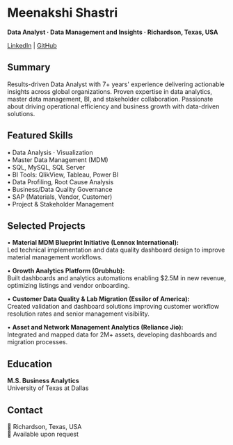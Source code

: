 # Meenakshi Shastri

**Data Analyst · Data Management and Insights · Richardson, Texas, USA**

[LinkedIn](https://www.linkedin.com/in/meenakshishastri/) | [GitHub](https://github.com/meenushastri)

## Summary

Results-driven Data Analyst with 7+ years' experience delivering actionable insights across global organizations. Proven expertise in data analytics, master data management, BI, and stakeholder collaboration. Passionate about driving operational efficiency and business growth with data-driven solutions.

## Featured Skills

• Data Analysis · Visualization  
• Master Data Management (MDM)  
• SQL, MySQL, SQL Server  
• BI Tools: QlikView, Tableau, Power BI  
• Data Profiling, Root Cause Analysis  
• Business/Data Quality Governance  
• SAP (Materials, Vendor, Customer)  
• Project & Stakeholder Management

## Selected Projects

• **Material MDM Blueprint Initiative (Lennox International):**  
  Led technical implementation and data quality dashboard design to improve material management workflows.

• **Growth Analytics Platform (Grubhub):**  
  Built dashboards and analytics automations enabling $2.5M in new revenue, optimizing listings and vendor onboarding.

• **Customer Data Quality & Lab Migration (Essilor of America):**  
  Created validation and dashboard solutions improving customer workflow resolution rates and senior management visibility.

• **Asset and Network Management Analytics (Reliance Jio):**  
  Integrated and mapped data for 2M+ assets, developing dashboards and migration processes.

## Education

**M.S. Business Analytics**  
University of Texas at Dallas

## Contact

📍 Richardson, Texas, USA  
📧 Available upon request

